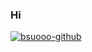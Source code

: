 ### Hi 

[![bsuooo-github](https://github-readme-stats.vercel.app/api?username=bsuooo)](https://github.com/anuraghazra/github-readme-stats)

